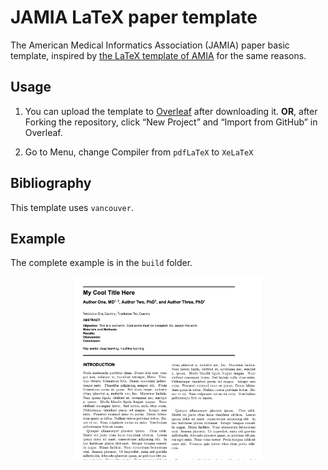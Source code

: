 # JAMIA LaTeX paper template

The American Medical Informatics Association (JAMIA) paper basic template, inspired by [the LaTeX template of AMIA](https://github.com/emir-munoz/amia-paper-template) for the same reasons.

## Usage
1. You can upload the template to [Overleaf](https://www.overleaf.com/) after downloading it. 
**OR**, after Forking the repository, click “New Project” and “Import from GitHub” in Overleaf.

2. Go to Menu, change Compiler from `pdfLaTeX` to `XeLaTeX`

## Bibliography
This template uses `vancouver`.

## Example
The complete example is in the `build` folder.

<p align="center">
  <img src="./build/example.png" width="300">
</p>